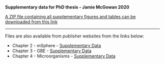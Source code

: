 **Supplementary data for PhD thesis - Jamie McGowan 2020**

[A ZIP file containing all supplementary figures and tables can be downloaded from this link](https://github.com/jamiemcg/ThesisSupplementaryMaterial/blob/master/ThesisSupplementaryMaterial.zip?raw=true)



----

Files are also available from publisher websites from the links below:

- Chapter 2 - mSphere - [Supplementary Data](https://msphere.asm.org/content/2/6/e00408-17/figures-only)
- Chapter 3 - GBE - [Supplementary Data](https://academic.oup.com/gbe/article/11/1/189/5238079)
- Chapter 4 - Microorganisms - [Supplementary Data](https://www.mdpi.com/2076-2607/8/5/653)

